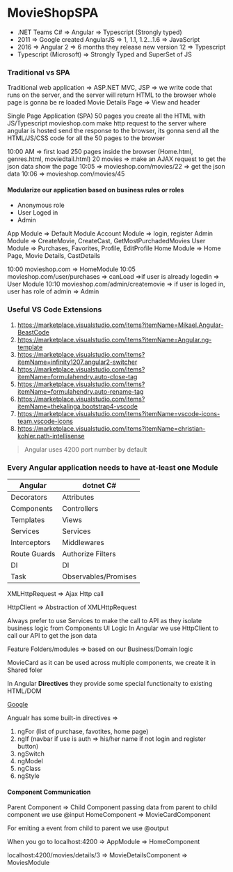 # MovieShopSPA

* .NET Teams C# => Angular => Typescript (Strongly typed)
* 2011 => Google created AngularJS => 1, 1.1, 1.2...1.6 => JavaScript
* 2016 => Angular 2 => 6 months they release new version 12 => Typescript 
* Typescript (Microsoft) => Strongly Typed and SuperSet of JS 
### Traditional vs SPA
Traditional web application => ASP.NET MVC, JSP => 
we write code that runs on the server, and the server will return HTML to the browser
whole page is gonna be re loaded
Movie Details Page => View and header

Single Page Application (SPA)
50 pages 
you create all the HTML with JS/Typescript
movieshop.com 
make http request to the server where angular is hosted
send the response to the browser, its gonna send all the HTML/JS/CSS code for all the 50 pages
to the browser

10:00 AM => first load 250 pages inside the browser (Home.html, genres.html, moviedtail.html)
 20 movies => make an AJAX request to get the json data show the page 
10:05 => movieshop.com/movies/22 => get the json data
10:06 => movieshop.com/movies/45

#### Modularize our application based on business rules or roles

* Anonymous role 
* User Loged in
* Admin

App Module => Default Module
Account Module => login, register 
Admin Module => CreateMovie, CreateCast, GetMostPurchadedMovies
User Module => Purchases, Favorites, Profile, EditProfile
Home Module => Home Page, Movie Details, CastDetails


10:00 movieshop.com => HomeModule
10:05 movieshop.com/user/purchases => canLoad =>if user is already logedin =>  User Module
10:10 movieshop.com/admin/createmovie => if user is loged in, user has role of admin => Admin 



### Useful VS Code Extensions

1. https://marketplace.visualstudio.com/items?itemName=Mikael.Angular-BeastCode
2. https://marketplace.visualstudio.com/items?itemName=Angular.ng-template
3. https://marketplace.visualstudio.com/items?itemName=infinity1207.angular2-switcher
4. https://marketplace.visualstudio.com/items?itemName=formulahendry.auto-close-tag
5. https://marketplace.visualstudio.com/items?itemName=formulahendry.auto-rename-tag
6. https://marketplace.visualstudio.com/items?itemName=thekalinga.bootstrap4-vscode
7. https://marketplace.visualstudio.com/items?itemName=vscode-icons-team.vscode-icons
8. https://marketplace.visualstudio.com/items?itemName=christian-kohler.path-intellisense

> Angular uses 4200 port number by default
### Every Angular application needs to have at-least one Module
| Angular      | dotnet C#            |
|--------------|----------------------|
| Decorators   | Attributes           |
| Components   | Controllers          |
| Templates    | Views                |
| Services     | Services             |
| Interceptors | Middlewares          |
| Route Guards | Authorize Filters    |
| DI           | DI                   |
| Task         | Observables/Promises |


XMLHttpRequest => Ajax Http call

HttpClient => Abstraction of XMLHttpRequest

Always prefer to use Services to make the call to API as they isolate business logic from Components UI Logic
In Angular we use HttpClient to call our API to get the json data

Feature Folders/modules => based on our Business/Domain logic

MovieCard as it can be used across multiple components, we create it in Shared foler

In Angular **Directives** they provide some special functionaity to existing HTML/DOM

<a href="google.com" id="someid" name="soemname" mycustom = "angualrcode"  > Google </a>

Angualr has some built-in directives => 
1. ngFor (list of purchase, favotites, home page)
2. ngIf (navbar if use is auth => his/her name if not login and register button)
3. ngSwitch
4. ngModel
5. ngClass
6. ngStyle

#### Component Communication

Parent Component => Child Component passing data from parent to child component we use @input
HomeComponent => MovieCardComponent 

For emiting a event from child to parent we use @output

When you go to localhost:4200 => AppModule => HomeComponent

localhost:4200/movies/details/3 => MovieDetailsComponent => MoviesModule
